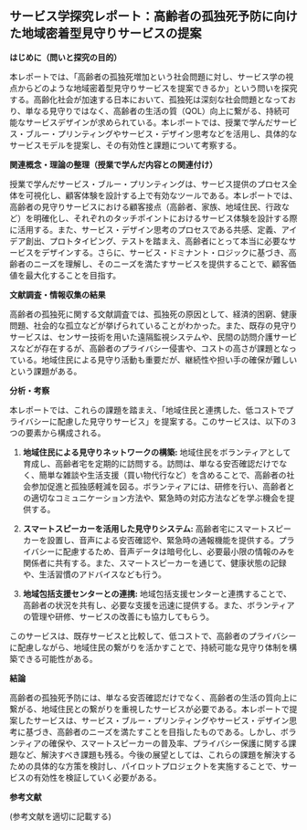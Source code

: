 ## サービス学探究レポート：高齢者の孤独死予防に向けた地域密着型見守りサービスの提案

**はじめに（問いと探究の目的）**

本レポートでは、「高齢者の孤独死増加という社会問題に対し、サービス学の視点からどのような地域密着型見守りサービスを提案できるか」という問いを探究する。高齢化社会が加速する日本において、孤独死は深刻な社会問題となっており、単なる見守りではなく、高齢者の生活の質（QOL）向上に繋がる、持続可能なサービスデザインが求められている。本レポートでは、授業で学んだサービス・ブルー・プリンティングやサービス・デザイン思考などを活用し、具体的なサービスモデルを提案し、その有効性と課題について考察する。

**関連概念・理論の整理（授業で学んだ内容との関連付け）**

授業で学んだサービス・ブルー・プリンティングは、サービス提供のプロセス全体を可視化し、顧客体験を設計する上で有効なツールである。本レポートでは、高齢者の見守りサービスにおける顧客接点（高齢者、家族、地域住民、行政など）を明確化し、それぞれのタッチポイントにおけるサービス体験を設計する際に活用する。また、サービス・デザイン思考のプロセスである共感、定義、アイデア創出、プロトタイピング、テストを踏まえ、高齢者にとって本当に必要なサービスをデザインする。さらに、サービス・ドミナント・ロジックに基づき、高齢者のニーズを理解し、そのニーズを満たすサービスを提供することで、顧客価値を最大化することを目指す。

**文献調査・情報収集の結果**

高齢者の孤独死に関する文献調査では、孤独死の原因として、経済的困窮、健康問題、社会的な孤立などが挙げられていることがわかった。また、既存の見守りサービスは、センサー技術を用いた遠隔監視システムや、民間の訪問介護サービスなどが存在するが、高齢者のプライバシー侵害や、コストの高さが課題となっている。地域住民による見守り活動も重要だが、継続性や担い手の確保が難しいという課題がある。

**分析・考察**

本レポートでは、これらの課題を踏まえ、「地域住民と連携した、低コストでプライバシーに配慮した見守りサービス」を提案する。このサービスは、以下の３つの要素から構成される。

1. **地域住民による見守りネットワークの構築:** 地域住民をボランティアとして育成し、高齢者宅を定期的に訪問する。訪問は、単なる安否確認だけでなく、簡単な雑談や生活支援（買い物代行など）を含めることで、高齢者の社会参加促進と孤独感軽減を図る。ボランティアには、研修を行い、高齢者との適切なコミュニケーション方法や、緊急時の対応方法などを学ぶ機会を提供する。

2. **スマートスピーカーを活用した見守りシステム:** 高齢者宅にスマートスピーカーを設置し、音声による安否確認や、緊急時の通報機能を提供する。プライバシーに配慮するため、音声データは暗号化し、必要最小限の情報のみを関係者に共有する。また、スマートスピーカーを通じて、健康状態の記録や、生活習慣のアドバイスなども行う。

3. **地域包括支援センターとの連携:** 地域包括支援センターと連携することで、高齢者の状況を共有し、必要な支援を迅速に提供する。また、ボランティアの管理や研修、サービスの改善にも協力してもらう。

このサービスは、既存サービスと比較して、低コストで、高齢者のプライバシーに配慮しながら、地域住民の繋がりを活かすことで、持続可能な見守り体制を構築できる可能性がある。


**結論**

高齢者の孤独死予防には、単なる安否確認だけでなく、高齢者の生活の質向上に繋がる、地域住民との繋がりを重視したサービスが必要である。本レポートで提案したサービスは、サービス・ブルー・プリンティングやサービス・デザイン思考に基づき、高齢者のニーズを満たすことを目指したものである。しかし、ボランティアの確保や、スマートスピーカーの普及率、プライバシー保護に関する課題など、解決すべき課題も残る。今後の展望としては、これらの課題を解決するための具体的な方策を検討し、パイロットプロジェクトを実施することで、サービスの有効性を検証していく必要がある。


**参考文献**

(参考文献を適切に記載する)


